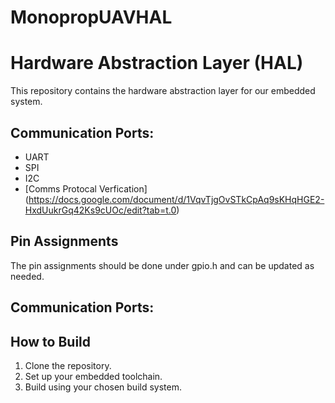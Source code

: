 # MonopropUAVHAL
# Hardware Abstraction Layer (HAL)

This repository contains the hardware abstraction layer for our embedded system.

## Communication Ports:
- UART
- SPI
- I2C
- [Comms Protocal Verfication] (https://docs.google.com/document/d/1VqvTjgOvSTkCpAq9sKHqHGE2-HxdUukrGq42Ks9cUOc/edit?tab=t.0)

## Pin Assignments
The pin assignments should be done under gpio.h and can be updated as needed.

## Communication Ports:

## How to Build
1. Clone the repository.
2. Set up your embedded toolchain.
3. Build using your chosen build system.
